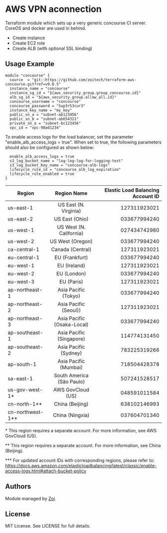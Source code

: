 # AWS VPN aconnection
Terraform module which sets up a very generic concourse CI server.
CoreOS and docker are used in behind.
* Create instance
* Create EC2 role
* Create ALB (with optional SSL binding)


## Usage Example
```hcl
module "concourse" {
  source  = "git::https://github.com/zoitech/terraform-aws-concourse.git?ref=v0.0.5"
  instance_name = "concourse"
  instance_sg_id = "${aws_security_group.group_concourse.id}"
  alb_sg_id = "${aws_security_group.allow_all.id}"
  concourse_username = "concourse"
  concourse_password = "Sup3rS3cur3"
  instance_key_name = "my_key"
  public_sn_a = "subnet-ab123456"
  public_sn_b = "subnet-ab654321"
  private_sn_a = "subnet-bc123456"
  vpc_id = "vpc-98ad1234"
```
To enable access logs for the load balancer, set the parameter "enable_alb_access_logs = true". When set to true, the following parameters should also be configured as shown below:
```hcl
  enable_alb_access_logs = true
  s3_log_bucket_name = "log-log-log-for-logging-test"
  s3_log_bucket_Key_name = "concourse-alb-logs"
  lifecycle_rule_id = "concourse_alb_log_expiration"
  lifecycle_rule_enabled = true
}
```

| Region          | Region Name               | Elastic Load Balancing Account ID  |
| --------------- |:-------------------------:| ----------------------------------:|
| us-east-1       | US East (N. Virginia)     | 127311923021                       |
| us-east-2       | US East (Ohio)            | 033677994240                       |
| us-west-1       | US West (N. California)   | 027434742980                       |
| us-west-2       | US West (Oregon)          | 033677994240                       |
| ca-central-1    | Canada (Central)          | 127311923021                       |
| eu-central-1    | EU (Frankfurt)            | 033677994240                       |
| eu-west-1       | EU (Ireland)              | 127311923021                       |
| eu-west-2       | EU (London)               | 033677994240                       |
| eu-west-3       | EU (Paris)                | 127311923021                       |
| ap-northeast-1  | Asia Pacific (Tokyo)      | 033677994240                       |
| ap-northeast-2  | Asia Pacific (Seoul))     | 127311923021                       |
| ap-northeast-3  | Asia Pacific (Osaka-Local)| 033677994240                       |
| ap-southeast-1  |	Asia Pacific (Singapore)  |	114774131450                       |
| ap-southeast-2  |	Asia Pacific (Sydney)	    | 783225319266                       |
| ap-south-1      |	Asia Pacific (Mumbai)	    | 718504428378                       |
| sa-east-1	      |South America (São Paulo)  | 507241528517                       |
| us-gov-west-1*  |	AWS GovCloud (US)         |	048591011584                       |
| cn-north-1**    |	China (Beijing)           |	638102146993                       |
| cn-northwest-1**|	China (Ningxia)           |	037604701340                       |

\* This region requires a separate account. For more information, see AWS GovCloud (US).

\*\* This region requires a separate account. For more information, see China (Beijing).

\*\*\* For updated account IDs with corresponding regions, please refer to: https://docs.aws.amazon.com/elasticloadbalancing/latest/classic/enable-access-logs.html#attach-bucket-policy

## Authors
Module managed by [Zoi](https://github.com/zoitech).

## License
MIT License. See LICENSE for full details.
